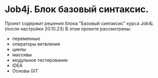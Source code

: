 # Job4j. Блок базовый синтаксис.
Проект содержит решения блока "Базовый синтаксис" курса Job4j. (после настройки 20.10.23)
В этом проекте рассмотрены:
- переменные
- операторы ветвления
- циклы
- массивы
- модульное тестирование
- IDEA
- Основы GIT